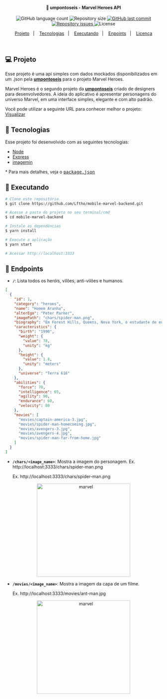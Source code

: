 
<h4 align="center">
  🚀 umpontoseis - Marvel Heroes API
</h4>

<p align="center">
  <img alt="GitHub language count" src="https://img.shields.io/github/languages/count/WallysonGalvao/umpontoseis-marvel-api">

  <img alt="Repository size" src="https://img.shields.io/github/repo-size/WallysonGalvao/umpontoseis-marvel-api">
  
  <a href="https://github.com/WallysonGalvao/umpontoseis-marvel-api/commits/master">
    <img alt="GitHub last commit" src="https://img.shields.io/github/last-commit/WallysonGalvao/umpontoseis-marvel-api">
  </a>

  <a href="https://github.com/WallysonGalvao/umpontoseis-marvel-api/issues">
    <img alt="Repository issues" src="https://img.shields.io/github/issues/WallysonGalvao/umpontoseis-marvel-api">
  </a>

  <img alt="License" src="https://img.shields.io/badge/license-MIT-brightgreen">
</p>

<p align="center">
  <a href="#-projeto">Projeto</a>&nbsp;&nbsp;&nbsp;|&nbsp;&nbsp;&nbsp;
  <a href="#rocket-tecnologias">Tecnologias</a>&nbsp;&nbsp;&nbsp;|&nbsp;&nbsp;&nbsp;
  <a href="#rocket-executando">Executando</a>&nbsp;&nbsp;&nbsp;|&nbsp;&nbsp;&nbsp;
  <a href="#rocket-executando">Enpoints</a>&nbsp;&nbsp;&nbsp;|&nbsp;&nbsp;&nbsp;
  <a href="#memo-licença">Licença</a>
</p>
<br>

## 💻 Projeto

Esse projeto é uma api simples com dados mockados disponibilizados em um .json pela **[umpontoseis](https://umpontoseis.com/)** para o projeto Marvel Heroes.

Marvel Heroes é o segundo projeto da **[umpontoseis](https://umpontoseis.com/)** criado de designers para desenvolvedores. A ideia do aplicativo é apresentar personagens do universo Marvel, em uma interface simples, elegante e com alto padrão.

Você pode utilizar a seguinte URL para conhecer melhor o projeto: [Visualizar](https://www.figma.com/community/file/849367817302905364)

## :rocket: Tecnologias

Esse projeto foi desenvolvido com as seguintes tecnologias:

- [Node](https://nodejs.org/)
- [Express](https://expressjs.com/pt-br/)
- [imagemin](https://github.com/imagemin/imagemin)

\* Para mais detalhes, veja o <kbd>[package.json](./package.json)</kbd>

## :notebook: Executando

```bash
# Clone este repositório
$ git clone https://github.com/Lftho/mobile-marvel-backend.git

# Acesse a pasta do projeto no seu terminal/cmd
$ cd mobile-marvel-backend

# Instale as dependências
$ yarn install

# Execute a aplicação
$ yarn start

# Acessar http://localhost:3333
```

## :orange_book: Endpoints

- **`/`**: Lista todos os heróis, vilões, anti-vilões e humanos.

```json
[
  {
    "id": 1,
    "category": "heroes",
    "name": "Homem Aranha",
    "alterEgo": "Peter Parker",
    "imagePath": "chars/spider-man.png",
    "biography": "Em Forest Hills, Queens, Nova York, o estudante de ensino médio, Peter Parker, é um cientista orfão que vive com seu tio Ben e tia May. Ele é mordido por uma aranha radioativa em uma exposição científica e adquire a agilidade e a força proporcional de um aracnídeo. Junto com a super força, Parker ganha a capacidade de andar nas paredes e tetos. Através de sua habilidade nativa para a ciência, ele desenvolve um aparelho que o permitir lançar teias artificiais. Inicialmente buscando capitalizar suas novas habilidades, Parker cria um traje e, como Homem Aranha, torna-se uma estrela de televisão.",
    "caracteristics": {
      "birth": "1990",
      "weight": {
        "value": 78,
        "unity": "kg"
      },
      "height": {
        "value": 1.8,
        "unity": "meters"
      },
      "universe": "Terra 616"
    },
    "abilities": {
      "force": 70,
      "intelligence": 65,
      "agility": 90,
      "endurance": 60,
      "velocity": 80
    },
    "movies": [
      "movies/captain-america-3.jpg",
      "movies/spider-man-homecoming.jpg",
      "movies/avengers-3.jpg",
      "movies/avengers-4.jpg",
      "movies/spider-man-far-from-home.jpg"
    ]
  }
]
```

- **`/chars/<image_name>`**: Mostra a imagem do personagem. Ex. http://localhost:3333/chars/spider-man.png
  <p>Ex. http://localhost:3333/chars/spider-man.png

<p align="center">
    <img alt="marvel" title="#marvel" src=".github/spider-man.png" width="300px" />
</p>

- **`/movies/<image_name>`**: Mostra a imagem da capa de um filme.
   <p>Ex. http://localhost:3333/movies/ant-man.jpg
</p>
<p align="center">
    <img alt="marvel" title="#marvel" src=".github/ant-man.jpg" width="300px" />
</p>
